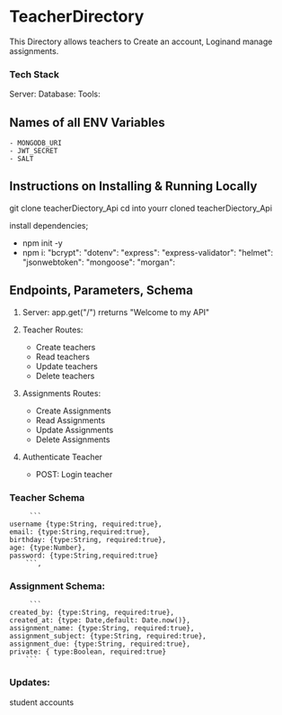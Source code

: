 # TeacherDirectory
This Directory allows teachers to Create an account, Loginand manage assignments. 

### Tech Stack
Server:
Database:
Tools:

## Names of all ENV Variables
    - MONGODB_URI
    - JWT_SECRET
    - SALT

## Instructions on Installing & Running Locally
git clone teacherDiectory_Api
cd into yourr cloned teacherDiectory_Api

install dependencies;
- npm init -y
- npm i:
    "bcrypt":
    "dotenv":
    "express": 
    "express-validator": 
    "helmet":
    "jsonwebtoken": 
    "mongoose":
    "morgan": 

## Endpoints, Parameters, Schema

1. Server: app.get("/") rreturns "Welcome to my API"
2. Teacher Routes:
    - Create teachers
    - Read teachers
    - Update teachers
    - Delete teachers

3. Assignments Routes:
    - Create Assignments
    - Read Assignments
    - Update Assignments
    - Delete Assignments

4. Authenticate Teacher
    - POST: Login teacher

### Teacher Schema
         ```
    username {type:String, required:true}, 
    email: {type:String,required:true},
    birthday: {type:String, required:true},
    age: {type:Number},
    password: {type:String,required:true}
        ```,
     
### Assignment Schema:
         ```
    created_by: {type:String, required:true},
    created_at: {type: Date,default: Date.now()},
    assignment_name: {type:String, required:true},
    assignment_subject: {type:String, required:true},
    assignment_due: {type:String, required:true},
    private: { type:Boolean, required:true}
        ```
    

### Updates:
student accounts
